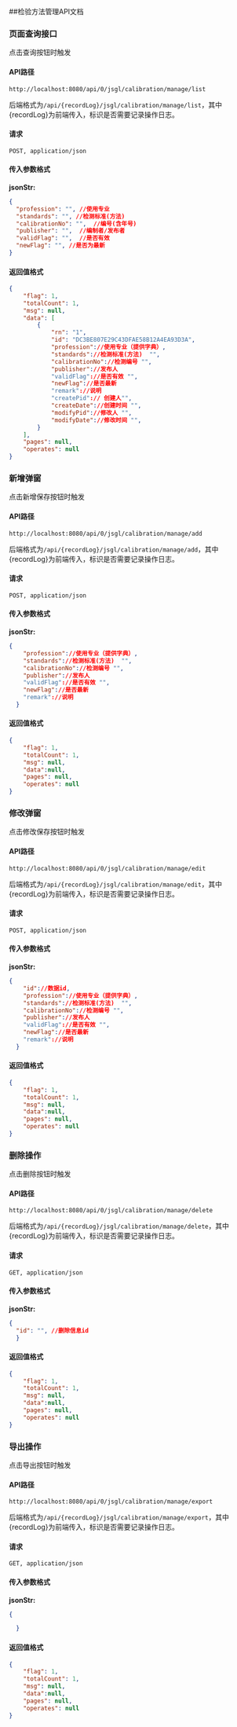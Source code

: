 ##检验方法管理API文档

### 页面查询接口

点击查询按钮时触发

#### API路径

```http
http://localhost:8080/api/0/jsgl/calibration/manage/list
```

后端格式为`/api/{recordLog}/jsgl/calibration/manage/list`，其中{recordLog}为前端传入，标识是否需要记录操作日志。

#### 请求

```
POST, application/json
```

#### 传入参数格式
**jsonStr:**
```json
{
  "profession": "", //使用专业
  "standards": "", //检测标准(方法)
  "calibrationNo": "",  //编号(含年号)
  "publisher": "",  //编制者/发布者
  "validFlag": "",  //是否有效
  "newFlag": "", //是否为最新
}
```

#### 返回值格式

```json
{
    "flag": 1,
    "totalCount": 1,
    "msg": null,
    "data": [
		{
			"rn": "1",
			"id": "DC3BE807E29C43DFAE58B12A4EA93D3A",
			"profession"://使用专业（提供字典）,
			"standards"://检测标准(方法)  "",
			"calibrationNo"://检测编号 "",
            "publisher"://发布人
            "validFlag"://是否有效 "",
            "newFlag"://是否最新
            "remark"://说明
			"createPid":// 创建人"",
			"createDate"://创建时间 "",
			"modifyPid"://修改人 "",
			"modifyDate"://修改时间 "",
		}
    ],
    "pages": null,
    "operates": null
}
```


### 新增弹窗

点击新增保存按钮时触发

#### API路径

```http
http://localhost:8080/api/0/jsgl/calibration/manage/add
```

后端格式为`/api/{recordLog}/jsgl/calibration/manage/add`，其中{recordLog}为前端传入，标识是否需要记录操作日志。

#### 请求

```
POST, application/json
```

#### 传入参数格式
**jsonStr:**
```json
{
    "profession"://使用专业（提供字典）,
    "standards"://检测标准(方法)  "",
    "calibrationNo"://检测编号 "",
    "publisher"://发布人
    "validFlag"://是否有效 "",
    "newFlag"://是否最新
    "remark"://说明
  }
```

#### 返回值格式

```json
{
    "flag": 1,
    "totalCount": 1,
    "msg": null,
    "data":null,
    "pages": null,
    "operates": null
}
```

### 修改弹窗

点击修改保存按钮时触发

#### API路径

```http
http://localhost:8080/api/0/jsgl/calibration/manage/edit
```

后端格式为`/api/{recordLog}/jsgl/calibration/manage/edit`，其中{recordLog}为前端传入，标识是否需要记录操作日志。

#### 请求

```
POST, application/json
```

#### 传入参数格式
**jsonStr:**
```json
{
    "id"://数据id,
    "profession"://使用专业（提供字典）,
    "standards"://检测标准(方法)  "",
    "calibrationNo"://检测编号 "",
    "publisher"://发布人
    "validFlag"://是否有效 "",
    "newFlag"://是否最新
    "remark"://说明
  }
```

#### 返回值格式

```json
{
    "flag": 1,
    "totalCount": 1,
    "msg": null,
    "data":null,
    "pages": null,
    "operates": null
}
````

### 删除操作

点击删除按钮时触发

#### API路径

```http
http://localhost:8080/api/0/jsgl/calibration/manage/delete
```

后端格式为`/api/{recordLog}/jsgl/calibration/manage/delete`，其中{recordLog}为前端传入，标识是否需要记录操作日志。

#### 请求

```
GET, application/json
```

#### 传入参数格式
**jsonStr:**
```json
{
  "id": "", //删除信息id
  }
```

#### 返回值格式

```json
{
    "flag": 1,
    "totalCount": 1,
    "msg": null,
    "data":null,
    "pages": null,
    "operates": null
}
````

### 导出操作

点击导出按钮时触发

#### API路径

```http
http://localhost:8080/api/0/jsgl/calibration/manage/export
```

后端格式为`/api/{recordLog}/jsgl/calibration/manage/export`，其中{recordLog}为前端传入，标识是否需要记录操作日志。

#### 请求

```
GET, application/json
```

#### 传入参数格式
**jsonStr:**
```json
{

  }
```

#### 返回值格式

```json
{
    "flag": 1,
    "totalCount": 1,
    "msg": null,
    "data":null,
    "pages": null,
    "operates": null
}
````